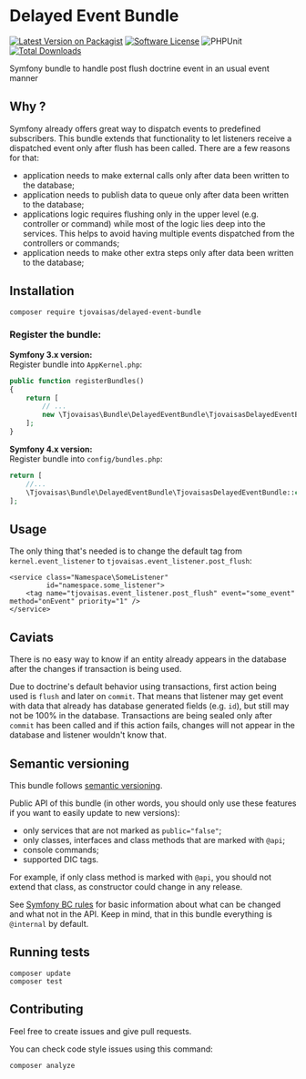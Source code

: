 # Delayed Event Bundle

[![Latest Version on Packagist][ico-version]][link-packagist]
[![Software License][ico-license]](LICENSE)
![PHPUnit][ico-phpunit]
[![Total Downloads][ico-downloads]][link-downloads]

Symfony bundle to handle post flush doctrine event in an usual event manner

## Why ?

Symfony already offers great way to dispatch events to predefined subscribers. 
This bundle extends that functionality to let listeners receive a dispatched event only after
flush has been called. There are a few reasons for that:
- application needs to make external calls only after data been written to the database;
- application needs to publish data to queue only after data been written to the database;
- applications logic requires flushing only in the upper level (e.g. controller or command) while most of the logic lies deep into the services. 
  This helps to avoid having multiple events dispatched from the controllers or commands;
- application needs to make other extra steps only after data been written to the database;

## Installation

```
composer require tjovaisas/delayed-event-bundle
```

### Register the bundle:

**Symfony 3.x version:**\
Register bundle into `AppKernel.php`:
```php
public function registerBundles()
{
    return [
        // ...
        new \Tjovaisas\Bundle\DelayedEventBundle\TjovaisasDelayedEventBundle(),
    ];
}
```

**Symfony 4.x version:**\
Register bundle into `config/bundles.php`:
```php
return [
    //...
    \Tjovaisas\Bundle\DelayedEventBundle\TjovaisasDelayedEventBundle::class => ['all' => true],
];
```

## Usage

The only thing that's needed is to change the default tag from `kernel.event_listener` to `tjovaisas.event_listener.post_flush`:
```
<service class="Namespace\SomeListener"
         id="namespace.some_listener">
    <tag name="tjovaisas.event_listener.post_flush" event="some_event" method="onEvent" priority="1" />
</service>
```

## Caviats

There is no easy way to know if an entity already appears in the database after the changes if transaction is being used.

Due to doctrine's default behavior using transactions, first action being used is `flush` and later on `commit`. 
That means that listener may get event with data that already has database generated fields (e.g. `id`), but still may not be 100% in the database. 
Transactions are being sealed only after `commit` has been called and if this action fails, changes will not appear in the database and listener wouldn't know that.

## Semantic versioning

This bundle follows [semantic versioning](http://semver.org/spec/v2.0.0.html).

Public API of this bundle (in other words, you should only use these features if you want to easily update
to new versions):
- only services that are not marked as `public="false"`;
- only classes, interfaces and class methods that are marked with `@api`;
- console commands;
- supported DIC tags.

For example, if only class method is marked with `@api`, you should not extend that class, as constructor
could change in any release.

See [Symfony BC rules](https://symfony.com/doc/current/contributing/code/bc.html) for basic information
about what can be changed and what not in the API. Keep in mind, that in this bundle everything is
`@internal` by default.

## Running tests

```
composer update
composer test
```

## Contributing

Feel free to create issues and give pull requests.

You can check code style issues using this command:
```
composer analyze
```

[ico-version]: https://img.shields.io/packagist/v/tjovaisas/delayed-event-bundle?style=flat-square
[ico-license]: https://img.shields.io/badge/license-MIT-brightgreen.svg?style=flat-square
[ico-phpunit]: https://github.com/tomas7777/lib-delayed-event-bundle/actions/workflows/phpunit.yml/badge.svg
[ico-downloads]: https://img.shields.io/packagist/dt/tjovaisas/delayed-event-bundle?style=flat-square

[link-packagist]: https://packagist.org/packages/tjovaisas/delayed-event-bundle
[link-downloads]: https://packagist.org/packages/tjovaisas/delayed-event-bundle
